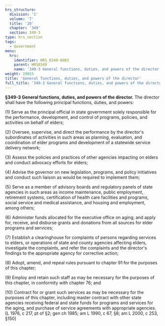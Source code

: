 ```yaml
---
hrs_structure:
  division: '1'
  volume: '7'
  title: '20'
  chapter: '349'
  section: 349-3
type: hrs_section
tags:
  - Government
menu:
  hrs:
    identifier: HRS_0349-0003
    parent: HRS0349
    name: '349-3 General functions, duties, and powers of the director'
weight: 19015
title: 'General functions, duties, and powers of the director'
full_title: '349-3 General functions, duties, and powers of the director'
---
```

**§349-3 General functions, duties, and powers of the director.** The director shall have the following principal functions, duties, and powers:

(1) Serve as the principal official in state government solely responsible for the performance, development, and control of programs, policies, and activities on behalf of elders;

(2) Oversee, supervise, and direct the performance by the director's subordinates of activities in such areas as planning, evaluation, and coordination of elder programs and development of a statewide service delivery network;

(3) Assess the policies and practices of other agencies impacting on elders and conduct advocacy efforts for elders;

(4) Advise the governor on new legislation, programs, and policy initiatives and conduct such liaison as would be required to implement them;

(5) Serve as a member of advisory boards and regulatory panels of state agencies in such areas as income maintenance, public employment, retirement systems, certification of health care facilities and programs, social service and medical assistance, and housing and employment, among others;

(6) Administer funds allocated for the executive office on aging; and apply for, receive, and disburse grants and donations from all sources for elder programs and services;

(7) Establish a clearinghouse for complaints of persons regarding services to elders, or operations of state and county agencies affecting elders, investigate the complaints, and refer the complaints and the director's findings to the appropriate agency for corrective action;

(8) Adopt, amend, and repeal rules pursuant to chapter 91 for the purposes of this chapter;

(9) Employ and retain such staff as may be necessary for the purposes of this chapter, in conformity with chapter 76; and

(10) Contract for or grant such services as may be necessary for the purposes of this chapter, including master contract with other state agencies receiving federal and state funds for programs and services for the aging, and purchase of service agreements with appropriate agencies. [L 1976, c 217, pt of §2; gen ch 1985; am L 1990, c 67, §8; am L 2000, c 253, §150]